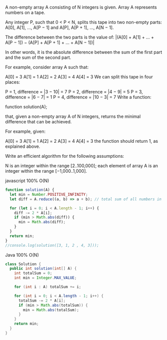 A non-empty array A consisting of N integers is given. Array A represents numbers on a tape.

Any integer P, such that 0 < P < N, splits this tape into two non-empty parts: A[0], A[1], ..., A[P − 1] and A[P], A[P + 1], ..., A[N − 1].

The difference between the two parts is the value of: |(A[0] + A[1] + ... + A[P − 1]) − (A[P] + A[P + 1] + ... + A[N − 1])|

In other words, it is the absolute difference between the sum of the first part and the sum of the second part.

For example, consider array A such that:

  A[0] = 3
  A[1] = 1
  A[2] = 2
  A[3] = 4
  A[4] = 3
We can split this tape in four places:

P = 1, difference = |3 − 10| = 7
P = 2, difference = |4 − 9| = 5
P = 3, difference = |6 − 7| = 1
P = 4, difference = |10 − 3| = 7
Write a function:

function solution(A);

that, given a non-empty array A of N integers, returns the minimal difference that can be achieved.

For example, given:

  A[0] = 3
  A[1] = 1
  A[2] = 2
  A[3] = 4
  A[4] = 3
the function should return 1, as explained above.

Write an efficient algorithm for the following assumptions:

N is an integer within the range [2..100,000];
each element of array A is an integer within the range [−1,000..1,000].




javascript 100% O(N)
```javascript
function solution(A) {
  let min = Number.POSITIVE_INFINITY;
  let diff = A.reduce((a, b) => a + b); // total sum of all numbers in input.

  for (let i = 0; i < A.length - 1; i++) {
    diff -= 2 * A[i];
    if (min > Math.abs(diff)) {
      min = Math.abs(diff);
    }
  }
  return min;
}
//console.log(solution([3, 1, 2 , 4, 3]));
```

Java 100% O(N)
```java
class Solution {
  public int solution(int[] A) {
    int totalSum = 0;
    int min = Integer.MAX_VALUE;

    for (int i : A) totalSum += i;

    for (int i = 0; i < A.length - 1; i++) {
      totalSum -= 2 * A[i];
      if (min > Math.abs(totalSum)) {
        min = Math.abs(totalSum);
      }
    }
    return min;
  }
}
```